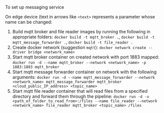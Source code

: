 To set up messaging service

On edge device (text in arrows like `<text>` represents a parameter whose name can be changed:
  1. Build mqtt broker and file reader images by running the following in appropriate folders: `docker build -t mqtt_broker .`, `docker build -t mqtt_message_forwarder .`, `docker build -t file_reader .`
  2. Create docker network (suggestion `mqtt`): `docker network create --driver bridge <network_name>`
  3. Start mqtt broker container on created network with port 1883 mapped: `docker run -d --name mqtt_broker --network <network_name> -p 1883:1883 mqtt_broker`
  4. Start mqtt message forwarder container on network with the following arguments: `docker run -d --name mqtt_message_forwarder --network <network_name> mqtt_message_forwarder mqtt_broker <cloud_public_IP_address> <topic_name>`
  5. Start mqtt file reader container that will read files from a specified directory and forward them through the pipeline: `docker run -d -v <path_of_folder_to_read_from>:/files --name file_reader --network <network_name> file_reader mqtt_broker <topic_name> /files`
